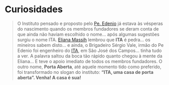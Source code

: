 # Curiosidades

> O Instituto pensado e proposto pelo [Pe. Edenio](/joao-edenio-reis-valle.html)
  já estava às vésperas do nascimento quando os membros fundadores se deram
  conta de que ainda não haviam escolhido
  o nome... após algumas sugestões surgiu o nome ITA.
  [Eliana Massih](/eliana-massih.html) lembrou que **ITA** é pedra...
  os mineiros sabem disto... e ainda, o Brigadeiro Sérgio
  Vale, irmão do Pe Edenio foi engenheiro do [ITA](http://www.ita.br/), em São José dos Campos...
  tinha tudo a ver. A palavra saltou da boca tão rápido quanto chegou à mente
  da Eliana... E teve o apoio imediato de todos os membros fundadores.
  O outro nome, **Porta Aberta**, até aquele momento tido como preferido, foi
  transformado no slogan do instituto: **“ITA, uma casa de porta aberta”.
  Venha! A casa é sua!**

